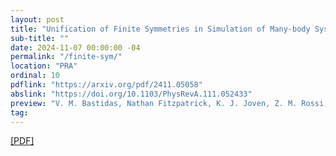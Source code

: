```yaml
---
layout: post
title: "Unification of Finite Symmetries in Simulation of Many-body Systems on Quantum Computers"
sub-title: ""
date: 2024-11-07 00:00:00 -04
permalink: "/finite-sym/"
location: "PRA"
ordinal: 10
pdflink: "https://arxiv.org/pdf/2411.05058"
abslink: "https://doi.org/10.1103/PhysRevA.111.052433"
preview: "V. M. Bastidas, Nathan Fitzpatrick, K. J. Joven, Z. M. Rossi, S. Islam, T. Van Voorhis, I. L. Chuang, Y. Liu"
tag:
---
```

[\[PDF\]](https://arxiv.org/pdf/2411.05058)
